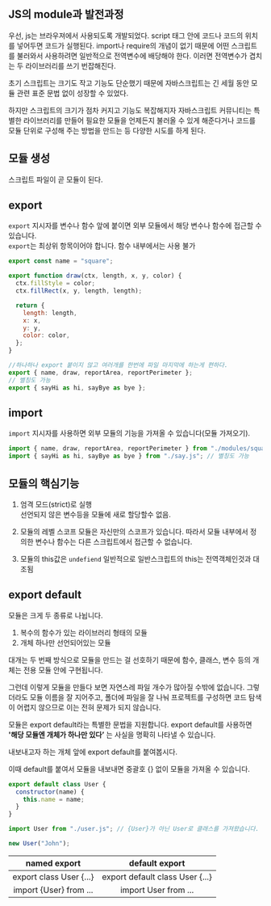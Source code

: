 ## JS의 module과 발전과정

우선, js는 브라우져에서 사용되도록 개발되었다. script 태그 안에 코드나 코드의 위치를 넣어두면 코드가 실행된다. import나 require의 개념이 없기 때문에 어떤 스크립트를 불러와서 사용하려면 일반적으로 전역변수에 배당해야 한다. 이러면 전역변수가 겹치는 두 라이브러리를 쓰기 번잡해진다.

초기 스크립트는 크기도 작고 기능도 단순했기 때문에 자바스크립트는 긴 세월 동안 모듈 관련 표준 문법 없이 성장할 수 있었다.

하지만 스크립트의 크기가 점차 커지고 기능도 복잡해지자 자바스크립트 커뮤니티는 특별한 라이브러리를 만들어 필요한 모듈을 언제든지 불러올 수 있게 해준다거나 코드를 모듈 단위로 구성해 주는 방법을 만드는 등 다양한 시도를 하게 된다.

## 모듈 생성

스크립트 파일이 곧 모듈이 된다.

## export

`export` 지시자를 변수나 함수 앞에 붙이면 외부 모듈에서 해당 변수나 함수에 접근할 수 있습니다.  
`export`는 최상위 항목이어야 합니다. 함수 내부에서는 사용 불가

```js
export const name = "square";

export function draw(ctx, length, x, y, color) {
  ctx.fillStyle = color;
  ctx.fillRect(x, y, length, length);

  return {
    length: length,
    x: x,
    y: y,
    color: color,
  };
}

//하나하나 export 붙이지 않고 여러개를 한번에 파일 마지막에 하는게 편하다.
export { name, draw, reportArea, reportPerimeter };
// 별칭도 가능
export { sayHi as hi, sayBye as bye };
```

## import

`import` 지시자를 사용하면 외부 모듈의 기능을 가져올 수 있습니다(모듈 가져오기).

```js
import { name, draw, reportArea, reportPerimeter } from "./modules/square.js";
import { sayHi as hi, sayBye as bye } from "./say.js"; // 별칭도 가능
```

## 모듈의 핵심기능

1. 엄격 모드(strict)로 실행  
   선언되지 않은 변수등을 모듈에 새로 할당할수 없음.

2. 모듈의 레벨 스코프
   모듈은 자신만의 스코프가 있습니다. 따라서 모듈 내부에서 정의한 변수나 함수는 다른 스크립트에서 접근할 수 없습니다.

3. 모듈의 this값은 `undefiend`
   일반적으로 일반스크립트의 this는 전역객체인것과 대조됨

## export default

모듈은 크게 두 종류로 나뉩니다.

1. 복수의 함수가 있는 라이브러리 형태의 모듈
2. 개체 하나만 선언되어있는 모듈

대개는 두 번째 방식으로 모듈을 만드는 걸 선호하기 때문에 함수, 클래스, 변수 등의 개체는 전용 모듈 안에 구현됩니다.

그런데 이렇게 모듈을 만들다 보면 자연스레 파일 개수가 많아질 수밖에 없습니다. 그렇더라도 모듈 이름을 잘 지어주고, 폴더에 파일을 잘 나눠 프로젝트를 구성하면 코드 탐색이 어렵지 않으므로 이는 전혀 문제가 되지 않습니다.

모듈은 export default라는 특별한 문법을 지원합니다. export default를 사용하면 **'해당 모듈엔 개체가 하나만 있다’** 는 사실을 명확히 나타낼 수 있습니다.

내보내고자 하는 개체 앞에 export default를 붙여봅시다.

이때 default를 붙여서 모듈을 내보내면 중괄호 {} 없이 모듈을 가져올 수 있습니다.

```js
export default class User {
  constructor(name) {
    this.name = name;
  }
}
```

```js
import User from "./user.js"; // {User}가 아닌 User로 클래스를 가져왔습니다.

new User("John");
```

|      named export       |         default export          |
| :---------------------: | :-----------------------------: |
| export class User {...} | export default class User {...} |
| import {User} from ...  |      import User from ...       |
